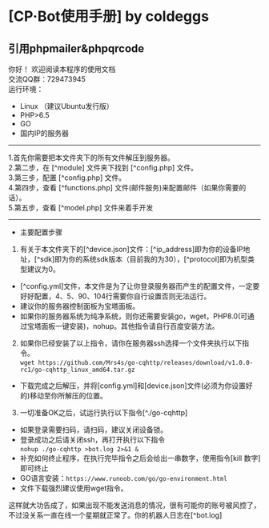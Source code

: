 # [CP·Bot使用手册] by coldeggs  
## 引用phpmailer&phpqrcode  
你好！  欢迎阅读本程序的使用文档  
交流QQ群：729473945  
运行环境：
- Linux （建议Ubuntu发行版）
- PHP>6.5
- GO
- 国内IP的服务器

***
1.首先你需要把本文件夹下的所有文件解压到服务器。  
2.第二步，在 [^module] 文件夹下找到 [^config.php] 文件。  
3.第三步，配置 [^config.php] 文件。  
4.第四步，查看 [^functions.php] 文件(邮件服务)来配置邮件（如果你需要的话）。  
5.第五步，查看 [^model.php] 文件来着手开发
***  
* 主要配置步骤  
1. 有关于本文件夹下的[^device.json]文件：[^ip_address]即为你的设备IP地址，[^sdk]即为你的系统sdk版本（目前我的为30），[^protocol]即为机型类型建议为0。  
- [^config.yml]文件，本文件是为了让你登录服务器而产生的配置文件，一定要好好配置，4、5、90、104行需要你自行设置否则无法运行。  
- 建议你的服务器控制面板为宝塔面板。  
- 如果你的服务器系统为纯净系统，则你还需要安装go，wget，PHP8.0(可通过宝塔面板一键安装)，nohup。其他指令请自行百度安装方法。  
2. 如果你已经安装了以上指令，请你在服务器ssh选择一个文件夹执行以下指令。   
```wget https://github.com/Mrs4s/go-cqhttp/releases/download/v1.0.0-rc1/go-cqhttp_linux_amd64.tar.gz```
 - 下载完成之后解压，并将[config.yml]和[device.json]文件(必须为你设置好的)移动至你所解压的位置。  
 3. 一切准备OK之后，试运行执行以下指令[^./go-cqhttp]  
 - 如果登录需要扫码，请扫码，建议关闭设备锁。  
 - 登录成功之后请关闭ssh，再打开执行以下指令  
 ```nohup ./go-cqhttp >bot.log 2>&1 &  ```
 - 补充如何终止程序，在执行完毕指令之后会给出一串数字，使用指令[kill 数字]即可终止  
 - GO语言安装：```https://www.runoob.com/go/go-environment.html```
 - 文件下载强烈建议使用wget指令。
 
 这样就大功告成了，如果出现不能发送消息的情况，很有可能你的账号被风控了，不过没关系一直在线一个星期就正常了。你的机器人日志在[^bot.log]
